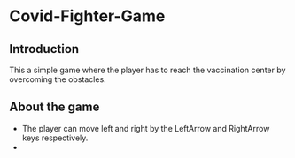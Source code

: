 # Covid-Fighter-Game
##  Introduction
This a simple game where the player has to reach the vaccination center by overcoming the obstacles.  
## About the game
- The player can move left and right by the LeftArrow and RightArrow keys respectively.
- 

